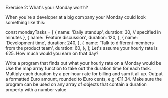 Exercise 2: What's your Monday worth?

When you're a developer at a big company your Monday could look something like this:

const mondayTasks = [
  {
    name: 'Daily standup',
    duration: 30, // specified in minutes
  },
  {
    name: 'Feature discussion',
    duration: 120,
  },
  {
    name: 'Development time',
    duration: 240,
  },
  {
    name: 'Talk to different members from the product team',
    duration: 60,
  },
];
Let's assume your hourly rate is €25. How much would you earn on that day?

Write a program that finds out what your hourly rate on a Monday would be
Use the map array function to take out the duration time for each task.
Multiply each duration by a per-hour rate for billing and sum it all up.
Output a formatted Euro amount, rounded to Euro cents, e.g: €11.34.
Make sure the program can be used on any array of objects that contain a duration property with a number value